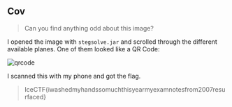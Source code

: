 
## Cov

> Can you find anything odd about this image?

I opened the image with ``stegsolve.jar`` and scrolled through the different available planes. One of them looked like a QR Code:

![qrcode](https://i.imgur.com/gXeqt2o.png)

I scanned this with my phone and got the flag.

> IceCTF{iwashedmyhandssomuchthisyearmyexamnotesfrom2007resurfaced}